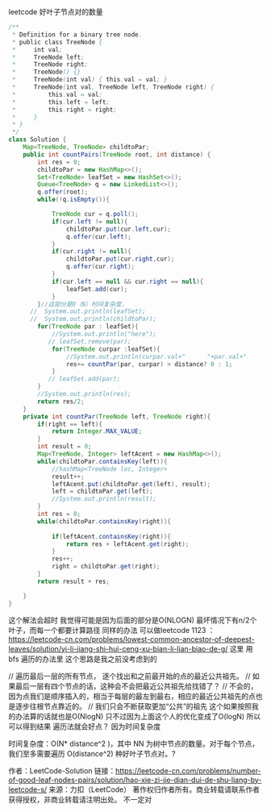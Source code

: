 leetcode 好叶子节点对的数量
```java
/**
 * Definition for a binary tree node.
 * public class TreeNode {
 *     int val;
 *     TreeNode left;
 *     TreeNode right;
 *     TreeNode() {}
 *     TreeNode(int val) { this.val = val; }
 *     TreeNode(int val, TreeNode left, TreeNode right) {
 *         this.val = val;
 *         this.left = left;
 *         this.right = right;
 *     }
 * }
 */
class Solution {
    Map<TreeNode, TreeNode> childtoPar;
    public int countPairs(TreeNode root, int distance) {
        int res = 0;
        childtoPar = new HashMap<>();
        Set<TreeNode> leafSet = new HashSet<>();
        Queue<TreeNode> q = new LinkedList<>();
        q.offer(root);
        while(!q.isEmpty()){

            TreeNode cur = q.poll();
            if(cur.left != null){
                childtoPar.put(cur.left,cur);
                q.offer(cur.left);
            }
            if(cur.right != null){
                childtoPar.put(cur.right,cur);
                q.offer(cur.right);
            }
            if(cur.left == null && cur.right == null){
                leafSet.add(cur);
            }
        }//这部分是O（N）时间复杂度， 
      //  System.out.println(leafSet);
      //  System.out.println(childtoPar);
        for(TreeNode par : leafSet){
            //System.out.println("here");
           // leafSet.remove(par);
            for(TreeNode curpar :leafSet){
                //System.out.println(curpar.val+"      "+par.val+"      "+ countPar(par, curpar));
                res+= countPar(par, curpar) > distance? 0 : 1;
            }
           // leafSet.add(par);
        }
        //System.out.println(res);
        return res/2;
    }
    private int countPar(TreeNode left, TreeNode right){
        if(right == left){
            return Integer.MAX_VALUE;
        }
        int result = 0;
        Map<TreeNode, Integer> leftAcent = new HashMap<>();
        while(childtoPar.containsKey(left)){   
            //hashMap<TreeNode loc, Integer>
            result++;
            leftAcent.put(childtoPar.get(left), result);
            left = childtoPar.get(left);
            //System.out.println(result);
        }
        int res = 0;
        while(childtoPar.containsKey(right)){
            
            if(leftAcent.containsKey(right)){
                return res + leftAcent.get(right);   
            }
            res++;
            right = childtoPar.get(right);
        }
        return result + res;

    }
}
```
这个解法会超时 我觉得可能是因为后面的部分是O(NLOGN) 最坏情况下有n/2个叶子，而每一个都要计算路径
同样的办法
可以做leetcode 1123 ： https://leetcode-cn.com/problems/lowest-common-ancestor-of-deepest-leaves/solution/yi-li-jiang-shi-hui-ceng-xu-bian-li-lian-biao-de-g/
这里 用bfs 遍历的办法里 这个思路是我之前没考虑到的


// 遍历最后一层的所有节点， 逐个找出和之前最开始的点的最近公共祖先。
// 如果最后一层有四个节点的话，这种会不会把最近公共祖先给找错了？
// 不会的，因为点我们是顺序插入的，相当于每层的最左到最右，相应的最近公共祖先的点也是逐步往根节点靠近的。
// 我们只会不断获取更加“公共”的祖先
这个如果按照我的办法算的话就也是O(NlogN) 只不过因为上面这个人的优化变成了O(logN) 所以可以得到结果
遍历法就会好点？ 因为时间复杂度

时间复杂度：O(N* distance^2 )，其中 NN 为树中节点的数量。对于每个节点，我们至多需要遍历 O(distance^2) 种好叶子节点对。?


作者：LeetCode-Solution
链接：https://leetcode-cn.com/problems/number-of-good-leaf-nodes-pairs/solution/hao-xie-zi-jie-dian-dui-de-shu-liang-by-leetcode-s/
来源：力扣（LeetCode）
著作权归作者所有。商业转载请联系作者获得授权，非商业转载请注明出处。
不一定对
